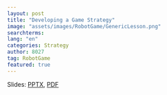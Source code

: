 ```yaml
---
layout: post
title: "Developing a Game Strategy"
image: "assets/images/RobotGame/GenericLesson.png"
searchterms:
lang: "en"
categories: Strategy
author: 8027
tag: RobotGame
featured: true
---
```


Slides:
<a href="/translations/en-us/RobotGame/Strategy.pptx">PPTX</a>,
<a href="/translations/en-us/RobotGame/Strategy.pdf">PDF</a>
